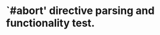 `#abort' directive parsing and functionality test.
==================================================
